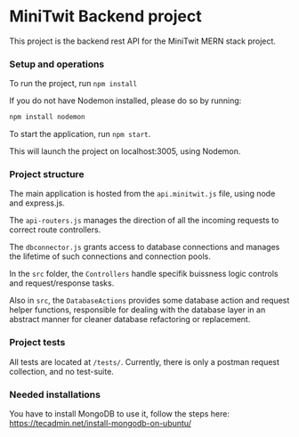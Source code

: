 # MiniTwit Backend project
This project is the backend rest API for the MiniTwit MERN stack project.

### Setup and operations

To run the project, run `npm install`

If you do not have Nodemon installed, please do so by running:
```bash
npm install nodemon
```

To start the application, run ```npm start```.

This will launch the project on localhost:3005, using Nodemon.

### Project structure
The main application is hosted from the `api.minitwit.js` file, using node and express.js.

The `api-routers.js` manages the direction of all the incoming requests to correct route controllers.

The `dbconnector.js` grants access to database connections and manages the lifetime of such connections and connection pools.

In the `src` folder, the `Controllers` handle specifik buissness logic controls and request/response tasks.

Also in `src`, the `DatabaseActions` provides some database action and request helper functions, 
responsible for dealing with the database layer in an abstract manner for cleaner database refactoring or replacement.

### Project tests
All tests are located at `/tests/`. Currently, there is only a postman request collection, and no test-suite.

### Needed installations
You have to install MongoDB to use it, follow the steps here:
https://tecadmin.net/install-mongodb-on-ubuntu/

